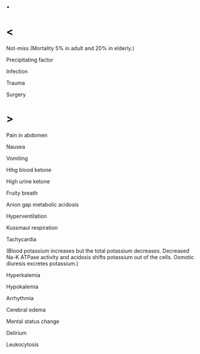 # .

# <

Not-miss
(Mortality 5% in adult and 20% in elderly.)

Precipitating factor

Infection

Trauma

Surgery

# >

Pain in abdomen

Nausea

Vomiting

Hihg blood ketone

High urine ketone

Fruity breath

Anion gap metabolic acidosis

Hyperventilation

Kussmaul respiration

Tachycardia

(Blood potassium increases but the total potassium decreases. Decreased Na-K ATPase activity and acidosis shifts potassium out of the cells. Osmotic diuresis excretes potassium.)

Hyperkalemia

Hypokalemia

Arrhythmia

Cerebral edema

Mental status change

Delirium

Leukocytosis
